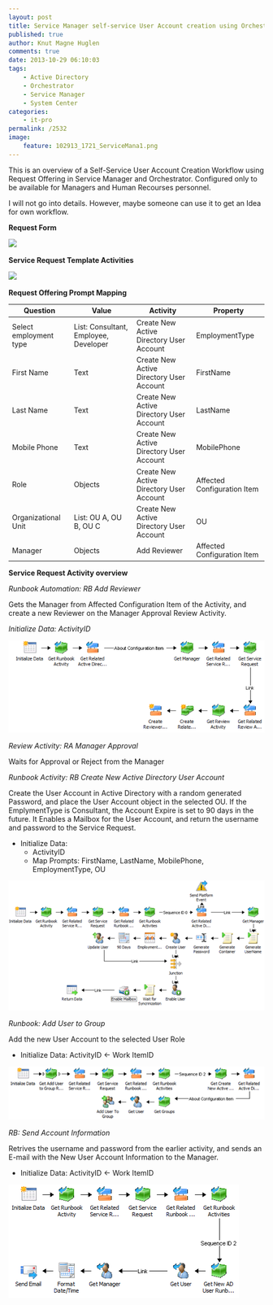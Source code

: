 ```yaml
---
layout: post
title: Service Manager self-service User Account creation using Orchestrator
published: true
author: Knut Magne Huglen
comments: true
date: 2013-10-29 06:10:03
tags:
    - Active Directory
    - Orchestrator
    - Service Manager
    - System Center
categories:
    - it-pro
permalink: /2532
image:
    feature: 102913_1721_ServiceMana1.png
---
```

This is an overview of a Self-Service User Account Creation Workflow using Request Offering in Service Manager and Orchestrator. Configured only to be available for Managers and Human Recourses personnel.

I will not go into details. However, maybe someone can use it to get an Idea for own workflow.

**Request Form**

![][1]

**Service Request Template Activities**

![][2]

**Request Offering Prompt Mapping**

Question|Value|Activity|Property
---|---|---|---
Select employment type|List: Consultant, Employee, Developer|Create New Active Directory User Account|EmploymentType
First Name|Text|Create New Active Directory User Account|FirstName
Last Name|Text|Create New Active Directory User Account|LastName
Mobile Phone|Text|Create New Active Directory User Account|MobilePhone
Role|Objects|Create New Active Directory User Account|Affected Configuration Item
Organizational Unit|List: OU A, OU B, OU C|Create New Active Directory User Account|OU
Manager|Objects|Add Reviewer|Affected Configuration Item


**Service Request Activity overview**

*Runbook Automation: RB Add Reviewer*

Gets the Manager from Affected Configuration Item of the Activity, and create a new Reviewer on the Manager Approval Review Activity.

*Initialize Data: ActivityID*

![3]

*Review Activity: RA Manager Approval*

Waits for Approval or Reject from the Manager

*Runbook Activity: RB Create New Active Directory User Account*

Create the User Account in Active Directory with a random generated Password, and place the User Account object in the selected OU. If the EmplymentType is Consultant, the Account Expire is set to 90 days in the future. It Enables a Mailbox for the User Account, and return the username and password to the Service Request.

* Initialize Data:
    * ActivityID
    * Map Prompts: FirstName, LastName, MobilePhone, EmploymentType, OU

![4]

*Runbook: Add User to Group*

Add the new User Account to the selected User Role

* Initialize Data: ActivityID <- Work ItemID 

![5]

*RB: Send Account Information*

Retrives the username and password from the earlier activity, and sends an E-mail with the New User Account Information to the Manager.

* Initialize Data: ActivityID <- Work ItemID

![6]

[1]: /assets/2013-10-29_ServiceMana1.png
[2]: /assets/2013-10-29_ServiceMana2.png
[3]: /assets/2013-10-29_ServiceMana3.png
[4]: /assets/2013-10-29_ServiceMana4.png
[5]: /assets/2013-10-29_ServiceMana5.png
[6]: /assets/2013-10-29_ServiceMana6.png